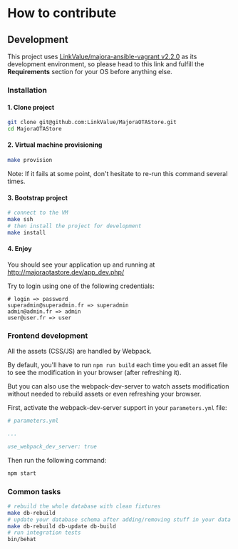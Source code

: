 # How to contribute

## Development

This project uses [LinkValue/majora-ansible-vagrant v2.2.0](https://github.com/LinkValue/majora-ansible-vagrant/tree/v2.2.0) as its development environment,
so please head to this link and fulfill the **Requirements** section for your OS before anything else.

### Installation

#### 1. Clone project
```bash
git clone git@github.com:LinkValue/MajoraOTAStore.git
cd MajoraOTAStore
```

#### 2. Virtual machine provisioning
```bash
make provision
```

Note: If it fails at some point, don't hesitate to re-run this command several times.

#### 3. Bootstrap project
```bash
# connect to the VM
make ssh
# then install the project for development
make install
```

#### 4. Enjoy

You should see your application up and running at http://majoraotastore.dev/app_dev.php/

Try to login using one of the following credentials:
```
# login => password
superadmin@superadmin.fr => superadmin
admin@admin.fr => admin
user@user.fr => user
```

### Frontend development

All the assets (CSS/JS) are handled by Webpack.

By default, you'll have to run `npm run build` each time you edit an asset file to see the modification in your browser (after refreshing it).

But you can also use the webpack-dev-server to watch assets modification without needed to rebuild assets or even refreshing your browser.

First, activate the webpack-dev-server support in your `parameters.yml` file:

```yml
# parameters.yml

...

use_webpack_dev_server: true

```

Then run the following command:

```bash
npm start
```

### Common tasks
```bash
# rebuild the whole database with clean fixtures
make db-rebuild
# update your database schema after adding/removing stuff in your data model
make db-rebuild db-update db-build
# run integration tests
bin/behat
```
